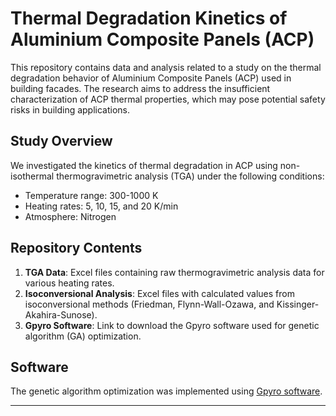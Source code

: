 # Thermal Degradation Kinetics of Aluminium Composite Panels (ACP)

This repository contains data and analysis related to a study on the thermal degradation behavior of Aluminium Composite Panels (ACP) used in building facades. The research aims to address the insufficient characterization of ACP thermal properties, which may pose potential safety risks in building applications.

## Study Overview

We investigated the kinetics of thermal degradation in ACP using non-isothermal thermogravimetric analysis (TGA) under the following conditions:
- Temperature range: 300-1000 K
- Heating rates: 5, 10, 15, and 20 K/min
- Atmosphere: Nitrogen

## Repository Contents

1. **TGA Data**: Excel files containing raw thermogravimetric analysis data for various heating rates.
2. **Isoconversional Analysis**: Excel files with calculated values from isoconversional methods (Friedman, Flynn-Wall-Ozawa, and Kissinger-Akahira-Sunose).
3. **Gpyro Software**: Link to download the Gpyro software used for genetic algorithm (GA) optimization.

## Software

The genetic algorithm optimization was implemented using [Gpyro software](https://github.com/lautenberger/gpyro).

---
